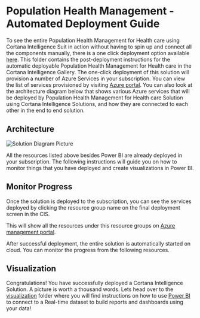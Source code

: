 # Population Health Management - Automated Deployment Guide  

To see the entire Population Health Management for Health care using Cortana Intelligence Suit in action without having to spin up and connect all the components manually, there is a one click deployment option available [here](https://gallery.cortanaintelligence.com/). This folder contains the post-deployment instructions for the automatic deployable Population Health Management for Health care in the Cortana Intelligence Gallery. The one-click deployment of this solution will provision a number of Azure Services in your subscription. You can view the list of services provisioned by visiting [Azure portal](https://portal.azure.com). You can also look at the architecture diagram below that shows various Azure services that will be deployed by Population Health Management for Health care Solution using Cortana Intelligence Solutions, and how they are connected to each other in the end to end solution.


## Architecture
![Solution Diagram Picture](https://cloud.githubusercontent.com/assets/16708375/24055289/5e69ddca-0b37-11e7-953e-b2e0d7758cb4.png)

All the resources listed above besides Power BI are already deployed in your subscription. The following instructions will guide you on how to monitor things that you have deployed and create visualizations in Power BI.


## Monitor Progress
Once the solution is deployed to the subscription, you can see the services deployed by clicking the resource group name on the final deployment screen in the CIS.

This will show all the resources under this resource groups on [Azure management portal](https://portal.azure.com/).

After successful deployment, the entire solution is automatically started on cloud. You can monitor the progress from the following resources.

## Visualization

 Congratulations! You have successfully deployed a Cortana Intelligence Solution. A picture is worth a thousand words. Lets head over to the [visualization](https://github.com/Azure/cortana-intelligence-population-health-management/tree/master/Visualization) folder where you will find instructions on how to use [Power BI](https://powerbi.microsoft.com/) to connect to a Real-time dataset to build reports and dashboards using your data!